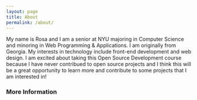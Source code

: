 ```yaml
---
layout: page
title: About
permalink: /about/
---
```

  
My name is Rosa and I am a senior at NYU majoring in Computer Science and minoring in Web Programming & Applications. I am originally from Georgia. My interests in technology include front-end development and web design. I am excited about taking this Open Source Development course because I have never contribued to open source projects and I think this will be a great opportunity to learn more and contribute to some projects that I am interested in!

### More Information
 

